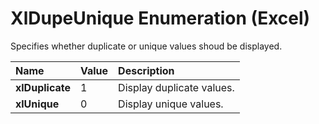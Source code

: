 
# XlDupeUnique Enumeration (Excel)

Specifies whether duplicate or unique values shoud be displayed.



|**Name**|**Value**|**Description**|
|:-----|:-----|:-----|
| **xlDuplicate**|1|Display duplicate values.|
| **xlUnique**|0|Display unique values.|
